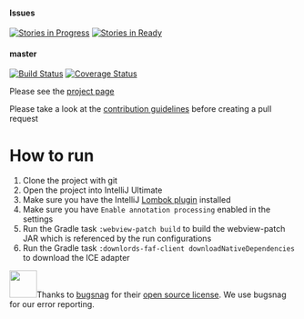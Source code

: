 #### Issues
[![Stories in Progress](https://badge.waffle.io/FAForever/downlords-faf-client.png?label=in%20progress&title=In%20Progress)](https://waffle.io/FAForever/downlords-faf-client)
[![Stories in Ready](https://badge.waffle.io/FAForever/downlords-faf-client.png?label=Ready&title=Up%20For%20Grabs)](https://waffle.io/FAForever/downlords-faf-client)
#### master
[![Build Status](https://travis-ci.org/FAForever/downlords-faf-client.svg?branch=master)](https://travis-ci.org/FAForever/downlords-faf-client)
[![Coverage Status](https://coveralls.io/repos/FAForever/downlords-faf-client/badge.svg)](https://coveralls.io/r/FAForever/downlords-faf-client)

Please see the [project page](http://FAForever.github.io/downlords-faf-client/)

Please take a look at the [contribution guidelines](https://github.com/FAForever/java-guidelines/wiki/Contribution-Guidelines) before creating a pull request


# How to run

1. Clone the project with git
1. Open the project into IntelliJ Ultimate
1. Make sure you have the IntelliJ [Lombok plugin](https://plugins.jetbrains.com/idea/plugin/6317-lombok-plugin) installed
1. Make sure you have `Enable annotation processing` enabled in the settings
1. Run the Gradle task `:webview-patch build` to build the webview-patch JAR which is referenced by the run configurations
1. Run the Gradle task `:downlords-faf-client downloadNativeDependencies` to download the ICE adapter


<img src="https://slack-files2.s3-us-west-2.amazonaws.com/avatars/2017-12-13/286651735269_a5ab3167acef52b0111e_512.png" width="48">Thanks to [bugsnag](https://www.bugsnag.com) for their [open source license](https://www.bugsnag.com/open-source/). We use bugsnag for our error reporting.
